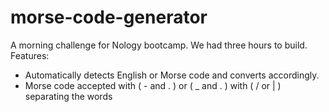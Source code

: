 # morse-code-generator

A morning challenge for Nology bootcamp. We had three hours to build. 
Features:
- Automatically detects English or Morse code and converts accordingly.
- Morse code accepted with ( - and . ) or ( _ and . ) with ( / or | ) separating the words

